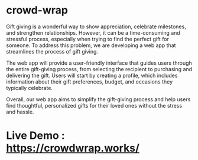 # crowd-wrap

Gift giving is a wonderful way to show appreciation, celebrate milestones, and strengthen relationships. However, it can be a time-consuming and stressful process, especially when trying to find the perfect gift for someone. To address this problem, we are developing a web app that streamlines the process of gift giving.

The web app will provide a user-friendly interface that guides users through the entire gift-giving process, from selecting the recipient to purchasing and delivering the gift. Users will start by creating a profile, which includes information about their gift preferences, budget, and occasions they typically celebrate.

Overall, our web app aims to simplify the gift-giving process and help users find thoughtful, personalized gifts for their loved ones without the stress and hassle.

# Live Demo : https://crowdwrap.works/
